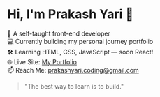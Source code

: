 # Hi, I'm Prakash Yari 👋

🚀 A self-taught front-end developer  
💻 Currently building my personal journey portfolio  
🛠️ Learning HTML, CSS, JavaScript — soon React!  
🌐 Live Site: [My Portfolio](https://prakashyari07.github.io/myjourney_day1/)  
📫 Reach Me: prakashyari.coding@gmail.com

> "The best way to learn is to build."
